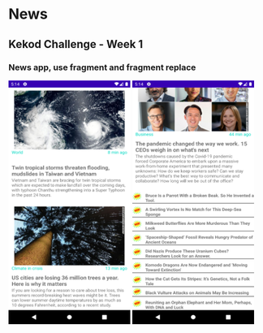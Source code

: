 # News
## Kekod Challenge - Week 1
### News app, use fragment and fragment replace

<img src="https://github.com/yakupbilgen/NewsApp/blob/master/app/src/main/res/drawable-v24/UIOne.jpg" alt="News app ui" height="480" width="240"/>
<img src="https://github.com/yakupbilgen/NewsApp/blob/master/app/src/main/res/drawable-v24/UITwo.jpg" alt="News app ui" height="480" width="240"/>
